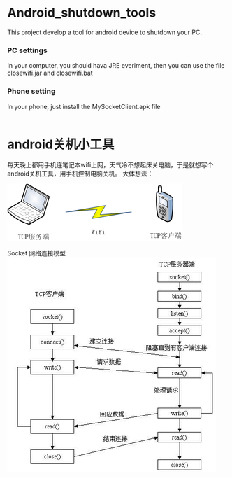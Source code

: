 Android_shutdown_tools
======================

This project develop a tool for android device to shutdown your PC.

### PC settings
In your computer, you should hava JRE everiment, then you can use the file closewifi.jar and closewifi.bat<br />
### Phone setting
In your phone, just install the MySocketClient.apk file<br />
<br />

android关机小工具
======================
每天晚上都用手机连笔记本wifi上网，天气冷不想起床关电脑，于是就想写个android关机工具，用手机控制电脑关机。
大体想法：

![image](https://github.com/cslilong/Android_shutdown_tools/raw/master/img/think.png "think")



Socket 网络连接模型
![image](https://github.com/cslilong/Android_shutdown_tools/raw/master/img/theory.png "theory")
